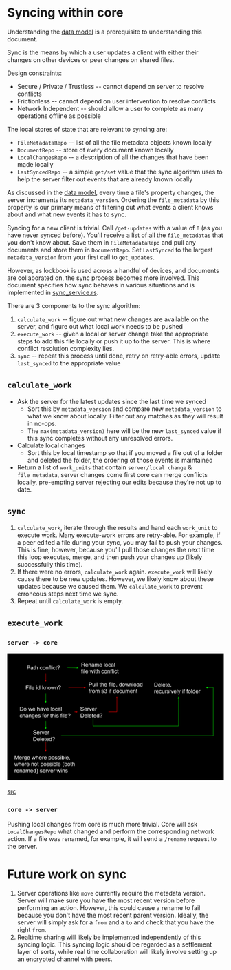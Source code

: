# Syncing within core

Understanding the [data model](data_model.md) is a prerequisite to understanding this document.

Sync is the means by which a user updates a client with either their changes on other devices or peer changes on shared files.

Design constraints:

+ Secure / Private / Trustless -- cannot depend on server to resolve conflicts
+ Frictionless -- cannot depend on user intervention to resolve conflicts
+ Network Independent -- should allow a user to complete as many operations offline as possible

The local stores of state that are relevant to syncing are:

+ `FileMetadataRepo` -- list of all the file metadata objects known locally
+ `DocumentRepo` -- store of every document known locally
+ `LocalChangesRepo` -- a description of all the changes that have been made locally
+ `LastSyncedRepo` -- a simple `get/set` value that the sync algorithm uses to help the server filter out events that
  are already known locally

As discussed in the [data model](data_model.md), every time a file's property changes, the server increments its
`metadata_version`. Ordering the `file_metadata` by this property is our primary means of filtering out what events a
client knows about and what new events it has to sync.

Syncing for a new client is trivial. Call `/get-updates` with a value of `0` (as you have never synced before). You'll
receive a list of all the `file_metadata`s that you don't know about. Save them in `FileMetadataRepo` and pull any
documents and store them in `DocumentRepo`. Set `LastSynced` to the largest `metadata_version` from your first call to
`get_updates`.

However, as lockbook is used across a handful of devices, and documents are collaborated on, the sync process becomes
more involved. This document specifies how sync behaves in various situations and is implemented in
[sync_service.rs][sync-service].

There are 3 components to the sync algorithm:

1. `calculate_work` -- figure out what new changes are available on the server, and figure out what local work needs to
   be pushed
2. `execute_work` -- given a local or server change take the appropriate steps to add this file locally or push it up 
   to the server. This is where conflict resolution complexity lies. 
3. `sync` -- repeat this process until done, retry on retry-able errors, update `last_synced` to the appropriate value

## `calculate_work`

+ Ask the server for the latest updates since the last time we synced
    + Sort this by `metadata_version` and compare new `metadata_version` to what we know about locally. Filter out any
      matches as they will result in no-ops.
    + The `max(metadata_version)` here will be the new `last_synced` value if this sync completes without any unresolved
      errors.
+ Calculate local changes
    + Sort this by local timestamp so that if you moved a file out of a folder and deleted the folder, the ordering of 
      those events is maintained
+ Return a list of `work_units` that contain `server/local change` & `file_metadata`, server changes come first core can
    merge conflicts locally, pre-empting server rejecting our edits because they're not up to date.
      
## `sync`

1. `calculate_work`, iterate through the results and hand each `work_unit` to execute work. Many execute-work errors are
   retry-able.
   For example, if a peer edited a file during your sync, you may fail to push your changes. This is fine, however,
   because you'll pull those changes the next time this loop executes, merge, and then push your changes up (likely 
   successfully this time).
2. If there were no errors, `calculate_work` again. `execute_work` will likely cause there to be new updates. However,
   we likely know about these updates because we caused them. We `calculate_work` to prevent erroneous steps next time 
   we sync. 
3. Repeat until `calculate_work` is empty.

## `execute_work`

### `server -> core`

![handle_server_change](handle_server_change.svg)

[src](https://docs.google.com/drawings/d/18mBM2NLZJ3Ykz64-i9BaINmnGpVfp5wXvaiwqphH7zM/edit)

### `core -> server`

Pushing local changes from core is much more trivial. Core will ask `LocalChangesRepo` what changed and perform the
corresponding network action. If a file was renamed, for example, it will send a `/rename` request to the server.

# Future work on sync

1. Server operations like `move` currently require the metadata version. Server will make sure you have the most recent
   version before performing an action. However, this could cause a rename to fail because you don't have the most 
   recent parent version. Ideally, the server will simply ask for a `from` and a `to` and check that you have the right `from`.
2. Realtime sharing will likely be implemented independently of this syncing logic. This syncing logic should be regarded
   as a settlement layer of sorts, while real time collaboration will likely involve setting up an encrypted channel with
   peers.

[sync-service]: https://github.com/lockbook/lockbook/blob/master/core/src/service/sync_service.rs
